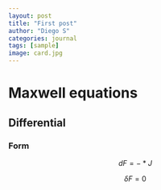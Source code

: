 ```yaml
---
layout: post
title: "First post"
author: "Diego S"
categories: journal
tags: [sample]
image: card.jpg
---
```


# Maxwell equations

## Differential

### Form

$$ dF=-*J $$

$$ \delta F = 0 $$
